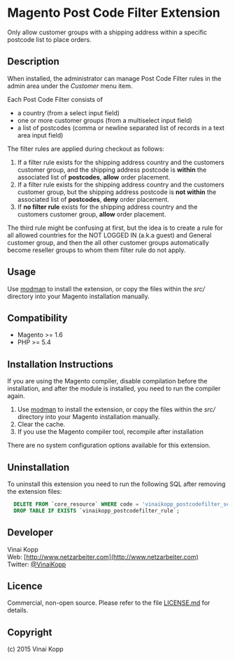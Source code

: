 Magento Post Code Filter Extension
===================================
Only allow customer groups with a shipping address within a specific postcode list to place orders.

Description
-----------
When installed, the administrator can manage Post Code Filter rules in the admin area under the *Customer* menu item.

Each Post Code Filter consists of

* a country (from a select input field)
* one or more customer groups (from a multiselect input field)
* a list of postcodes (comma or newline separated list of records in a text area input field)

The filter rules are applied during checkout as follows:

1. If a filter rule exists for the shipping address country and the customers customer group, and the shipping address postcode is **within** the associated list of **postcodes**, **allow** order placement.
2. If a filter rule exists for the shipping address country and the customers customer group, but the shipping address postcode is **not within** the associated list of **postcodes**, **deny** order placement.
3. If **no filter rule** exists for the shipping address country and the customers customer group, **allow** order placement.

The third rule might be confusing at first, but the idea is to create a rule for all allowed countries for the NOT LOGGED IN (a.k.a guest) and General customer group, and then the all other customer groups automatically become reseller groups to whom them filter rule do not apply.


Usage
-----
Use [modman](https://github.com/colinmollenhour/modman) to install the extension, or copy the files within the *src/* directory into your Magento installation manually.

Compatibility
-------------
- Magento >= 1.6
- PHP >= 5.4

Installation Instructions
-------------------------
If you are using the Magento compiler, disable compilation before the installation, and after the module is installed, you need to run the compiler again.

1. Use [modman](https://github.com/colinmollenhour/modman) to install the extension, or copy the files within the *src/* directory into your Magento installation manually.
2. Clear the cache.
3. If you use the Magento compiler tool, recompile after installation

There are no system configuration options available for this extension.

Uninstallation
--------------
To uninstall this extension you need to run the following SQL after removing the extension files:
```sql
  DELETE FROM `core_resource` WHERE code = 'vinaikopp_postcodefilter_setup';
  DROP TABLE IF EXISTS `vinaikopp_postcodefilter_rule`;
```

Developer
---------
Vinai Kopp  
Web: [http://www.netzarbeiter.com](http://www.netzarbeiter.com)  
Twitter: [@VinaiKopp](https://twitter.com/VinaiKopp)

Licence
-------
Commercial, non-open source. Please refer to the file [LICENSE.md](./LICENSE.md) for details.

Copyright
---------
(c) 2015 Vinai Kopp
